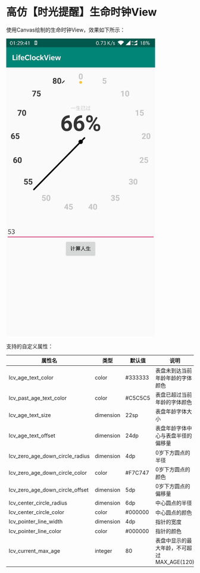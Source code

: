 # 高仿【时光提醒】生命时钟View

使用Canvas绘制的生命时钟View，效果如下所示：

<img src="assets/1581874231485.png" style="width:400px;height:800px"/>

支持的自定义属性：

| 属性名                          | 类型      | 默认值  | 说明                                       |
| ------------------------------- | --------- | ------- | ------------------------------------------ |
| lcv_age_text_color              | color     | #333333 | 表盘未到达当前年龄年龄的字体颜色           |
| lcv_past_age_text_color         | color     | #C5C5C5 | 表盘已超过当前年龄的字体颜色               |
| lcv_age_text_size               | dimension | 22sp    | 表盘年龄字体大小                           |
| lcv_age_text_offset             | dimension | 24dp    | 表盘年龄字体中心与表盘半径的偏移量         |
| lcv_zero_age_down_circle_radius | dimension | 4dp     | 0岁下方圆点的半径                          |
| lcv_zero_age_down_circle_color  | color     | #F7C747 | 0岁下方圆点的颜色                          |
| lcv_zero_age_down_circle_offset | dimension | 5dp     | 0岁下方圆点的偏移量                        |
| lcv_center_circle_radius        | dimension | 6dp     | 中心圆点的半径                             |
| lcv_center_circle_color         | color     | #000000 | 中心圆点的颜色                             |
| lcv_pointer_line_width          | dimension | 4dp     | 指针的宽度                                 |
| lcv_pointer_line_color          | color     | #000000 | 指针的颜色                                 |
| lcv_current_max_age             | integer   | 80      | 表盘中显示的最大年龄，不可超过MAX_AGE(120) |


